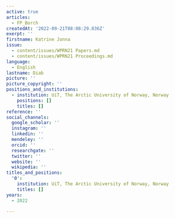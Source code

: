```yaml
---
active: true
articles:
  - FP_Borch
createdAt: '2022-09-21T08:08:29.836Z'
exerpt: ''
firstname: Katrine Jonna
issue:
  - content/issues/WPRN21 Papers.md
  - content/issues/WPRN21 Proceedings.md
language:
  - English
lastname: Diab
picture: ''
picture_copyright: ''
positions_and_institutions:
  - institution: UiT, The Arctic University of Norway, Norway
    positions: []
    titles: []
reference: ''
social_channels:
  google_scholar: ''
  instagram: ''
  linkedin: ''
  mendeley: ''
  orcid: ''
  researchgate: ''
  twitter: ''
  website: ''
  wikipedia: ''
titles_and_positions:
  '0':
    institution: UiT, The Arctic University of Norway, Norway
    titles: []
years:
  - 2022

---
```


